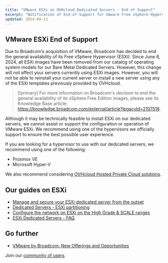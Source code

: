 ```yaml
---
title: "VMware ESXi on OVHcloud Dedicated Servers - End of Support"
excerpt: "Notification of End-of-Support for Vmware Free vSphere Hypervisor (ESXi) on OVHcloud Dedicated Servers"
updated: 2024-09-13
---
```


## VMware ESXi End of Support

Due to Broadcom’s acquisition of VMware, Broadcom has decided to end the general availability of its Free vSphere Hypervisor (ESXi). Since June 6, 2024, all ESXi images have been removed from our catalog of operating system models for our Bare Metal Dedicated Servers. However, this change will not affect your servers currently using ESXi images. However, you will not be able to reinstall your current server or install a new server using any of the ESXi templates previously provided by OVHcloud.

> [!primary]
> For more information on Broadcom's decision to end the general availability of its vSphere Free Edition images, please see its Knowledge Base article: <https://knowledge.broadcom.com/external/article?legacyId=2107518>.

Although it may be technically feasible to install ESXi on our dedicated servers, we cannot assist or support the configuration or operation of VMware ESXi. We recommend using one of the hypervisors we officially support to ensure the best possible user experience.

If you are looking for a hypervisor to use with our dedicated servers, we recommend using one of the following:

- Proxmox VE
- Microsoft Hyper-V

We also recommend considering [OVHcloud Hosted Private Cloud solutions](/links/hosted-private-cloud/hosted-private-cloud).

## Our guides on ESXi

- [Manage and secure your ESXi dedicated server from the outset](/pages/bare_metal_cloud/dedicated_servers/esxi-hardening)
- [Dedicated Servers - ESXi partitioning](/pages/bare_metal_cloud/dedicated_servers/esxi-partitioning)
- [Configure the network on ESXi on the High Grade & SCALE ranges](/pages/bare_metal_cloud/dedicated_servers/esxi-network-HG-Scale)
- [ESXi Dedicated Servers - FAQ](/pages/bare_metal_cloud/dedicated_servers/faq-esxi)

## Go further

- [VMware by Broadcom: New Offerings and Opportunities](https://blog.ovhcloud.com/vmware-by-broadcom-new-offerings-and-opportunities-vcf/)

Join our [community of users](/links/community).
